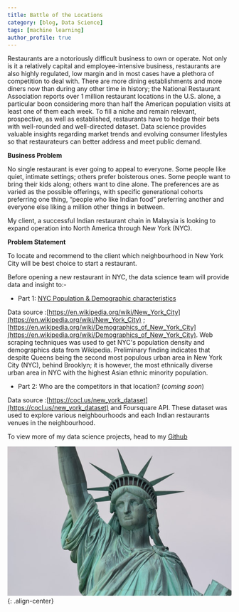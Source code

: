 ```yaml
---
title: Battle of the Locations
category: [blog, Data Science]
tags: [machine learning]
author_profile: true 
---
```


Restaurants are a notoriously difficult business to own or operate. Not only is it a relatively capital and employee-intensive business, restaurants are also highly regulated, low margin and in most cases have a plethora of competition to deal with. There are more dining establishments and more diners now than during any other time in history; the National Restaurant Association reports over 1 million restaurant locations in the U.S. alone, a particular boon considering more than half the American population visits at least one of them each week. To fill a niche and remain relevant, prospective, as well as established, restaurants have to hedge their bets with well-rounded and well-directed dataset. Data science provides valuable insights regarding market trends and evolving consumer lifestyles so that restaurateurs can better address and meet public demand.

**Business Problem**

No single restaurant is ever going to appeal to everyone. Some people like quiet, intimate settings; others prefer boisterous ones. Some people want to bring their kids along; others want to dine alone. The preferences are as varied as the possible offerings, with specific generational cohorts preferring one thing, “people who like Indian food” preferring another and everyone else liking a million other things in between.

My client, a successful Indian restaurant chain in Malaysia is looking to expand operation into North America through New York (NYC). 


**Problem Statement**

To locate and recommend to the client which neighbourhood in New York City will be best choice to start a restaurant.



Before opening a new restaurant in NYC, the data science team will provide data and insight to:-

* Part 1: [NYC Population & Demographic characteristics](https://vanessamiranda.github.io/_pages/2019-08-26-Battle_of_the_Locations.html)

Data source :[https://en.wikipedia.org/wiki/New_York_City](https://en.wikipedia.org/wiki/New_York_City) ; [https://en.wikipedia.org/wiki/Demographics_of_New_York_City](https://en.wikipedia.org/wiki/Demographics_of_New_York_City). Web scraping techniques was used to get NYC's population density and demographics data from Wikipedia. Preliminary finding indicates that despite Queens being the second most populous urban area in New York City (NYC), behind Brooklyn; it is however, the most ethnically diverse urban area in NYC with the highest Asian ethnic minority population.

* Part 2: Who are the competitors in that location? (*coming soon*)

Data source :[https://cocl.us/new_york_dataset](https://cocl.us/new_york_dataset) and Foursquare API. These dataset was used to explore various neighbourhoods and each Indian restaurants venues in the neighbourhood. 
 

 To view more of my data science projects, head to my [Github](http://bit.ly/2HfYIh0)
 
![image-center](/images/battle_of_location/NYC.jpg){: .align-center}
 